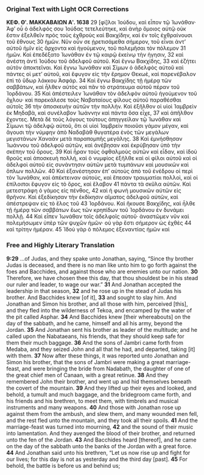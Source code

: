 ### Original Text with Light OCR Corrections

**ΚΕΦ. Θʹ. ΜΑΚΚΑΒΑΙΩΝ Αʹ. 1638**
29 [φί]λοι Ἰούδου, καὶ εἶπον τῷ Ἰωνάθαν· Ἀφ’ οὗ ὁ ἀδελφός σου Ἰούδας τετελεύτηκε, καὶ ἀνὴρ ὅμοιος αὐτῷ οὐκ ἔστιν ἐξελθεῖν πρὸς τοὺς ἐχθροὺς καὶ Βακχίδην, καὶ ἐν τοῖς ἐχθραίνουσι τοῦ ἔθνους
30 ἡμῶν. Νῦν οὖν σε ᾑρετισάμεθα σήμερον, τοῦ εἶναι ἀντ’ αὐτοῦ ἡμῖν εἰς ἄρχοντα καὶ ἡγούμενον, τοῦ πολεμῆσαι τὸν πόλεμον
31 ἡμῶν. Καὶ ἐπεδέξατο Ἰωνάθαν ἐν τῷ καιρῷ ἐκείνῳ τὴν ἡγησιν,
32 καὶ ἀνέστη ἀντὶ Ἰούδου τοῦ ἀδελφοῦ αὐτοῦ. Καὶ ἔγνω Βακχίδης,
33 καὶ ἐζήτει αὐτὸν ἀποκτεῖναι. Καὶ ἔγνω Ἰωνάθαν καὶ Σίμων ὁ ἀδελφὸς αὐτοῦ καὶ πάντες οἱ μετ’ αὐτοῦ, καὶ ἔφυγον εἰς τὴν ἔρημον Θεκωὲ, καὶ παρενέβαλον ἐπὶ τὸ ὕδωρ λάκκου Ἀσφάρ.
34 Καὶ ἔγνω Βακχίδης τῇ ἡμέρᾳ τῶν σαββάτων, καὶ ἦλθεν αὐτὸς καὶ πᾶν τὸ στράτευμα αὐτοῦ πέραν τοῦ Ἰορδάνου.
35 Καὶ ἀπέστειλεν Ἰωνάθαν τὸν ἀδελφὸν αὐτοῦ ἡγούμενον τοῦ ὄχλου· καὶ παρεκάλεσε τοὺς Ναβαταίους φίλους αὐτοῦ παραθέσθαι αὐτοῖς
36 τὴν ἀποσκευὴν αὐτῶν τὴν πολλήν. Καὶ ἐξῆλθον οἱ υἱοὶ Ἰαμβρεὶν ἐκ Μηδαβὰ, καὶ συνέλαβον Ἰωάννην καὶ πάντα ὅσα εἶχε,
37 καὶ ἀπῆλθον ἔχοντες. Μετὰ δὲ τοὺς λόγους τούτους ἀπηγγείλαν τῷ Ἰωνάθαν καὶ Σίμωνι τῷ ἀδελφῷ αὐτοῦ, ὅτι οἱ υἱοὶ Ἰαμβρεὶν ποιοῦσι γάμον μέγαν, καὶ ἄγουσι τὴν νύμφην ἀπὸ Ναδαβὰθ θυγατέρα ἑνὸς τῶν μεγάλων μεγιστάνων Χαναὰν μετὰ παραπομπῆς μεγάλης.
38 Καὶ ἐμνήσθησαν Ἰωάννου τοῦ ἀδελφοῦ αὐτῶν, καὶ ἀνέβησαν καὶ ἐκρύβησαν ὑπὸ τὴν σκέπην τοῦ ὄρους.
39 Καὶ ἦραν τοὺς ὀφθαλμοὺς αὐτῶν καὶ εἶδαν, καὶ ἰδοὺ θροῦς καὶ ἀποσκευὴ πολλή, καὶ ὁ νυμφίος ἐξῆλθε καὶ οἱ φίλοι αὐτοῦ καὶ οἱ ἀδελφοὶ αὐτοῦ εἰς συνάντησιν αὐτῶν μετὰ τυμπάνων καὶ μουσικῶν καὶ ὅπλων πολλῶν.
40 Καὶ ἐξανέστησαν ἐπ’ αὐτοὺς ἀπὸ τοῦ ἐνέδρου οἱ περὶ τὸν Ἰωνάθαν, καὶ ἀπέκτειναν αὐτοὺς, καὶ ἔπεσαν τραυματίαι πολλοὶ, καὶ οἱ ἐπίλοιποι ἔφυγον εἰς τὸ ὄρος, καὶ ἔλαβον
41 πάντα τὰ σκῦλα αὐτῶν. Καὶ μετεστράφη ὁ γάμος εἰς πένθος,
42 καὶ ἡ φωνὴ μουσικῶν αὐτῶν εἰς θρῆνον. Καὶ ἐξεδίκησαν τὴν ἐκδίκησιν αἵματος ἀδελφοῦ αὐτῶν, καὶ ἀπέστρεψαν εἰς τὸ ἔλος τοῦ
43 Ἰορδάνου. Καὶ ἤκουσε Βακχίδης, καὶ ἦλθε τῇ ἡμέρᾳ τῶν σαββάτων ἕως τῶν κρηπίδων τοῦ Ἰορδάνου ἐν δυνάμει πολλῇ.
44 Καὶ εἶπεν Ἰωνάθαν τοῖς ἀδελφοῖς αὐτοῦ· ἀναστῶμεν νῦν καὶ πολεμήσωμεν ὑπὲρ τῶν ψυχῶν ἡμῶν· οὐ γὰρ ἔστι σήμερον ὡς ἐχθὲς
44 καὶ τρίτην ἡμέραν.
45 Ἰδοὺ γὰρ ὁ πόλεμος ἐξεναντίας ἡμῶν καὶ

### Free and Highly Literary Translation

**9:29** ...of Judas, and they spake unto Jonathan, saying, “Since thy brother Judas is deceased, and there is no man like unto him to go forth against the foes and Bacchides, and against those who are enemies unto our nation.
**30** Therefore, we have chosen thee this day, that thou shouldest be in his stead our ruler and leader, to wage our war.”
**31** And Jonathan accepted the leadership in that season,
**32** and he rose up in the stead of Judas his brother. And Bacchides knew [of it],
**33** and sought to slay him. And Jonathan and Simon his brother, and all those with him, perceived [this], and they fled into the wilderness of Tekoa, and encamped by the water of the pit called Asphar.
**34** And Bacchides knew [their whereabouts] on the day of the sabbath, and he came, himself and all his army, beyond the Jordan.
**35** And Jonathan sent his brother as leader of the multitude; and he called upon the Nabataeans, his friends, that they should keep safe for them their much baggage.
**36** And the sons of Jambri came forth from Medaba, and they seized John and all that he had, and departed, taking [it] with them.
**37** Now after these things, it was reported unto Jonathan and Simon his brother, that the sons of Jambri were making a great marriage-feast, and were bringing the bride from Nadabath, the daughter of one of the great chief men of Canaan, with a great retinue.
**38** And they remembered John their brother, and went up and hid themselves beneath the covert of the mountain.
**39** And they lifted up their eyes and looked, and behold, a tumult and much baggage, and the bridegroom came forth, and his friends and his brethren, to meet them, with timbrels and musical instruments and many weapons.
**40** And those with Jonathan rose up against them from the ambush, and slew them, and many wounded men fell, and the rest fled unto the mountain, and they took all their spoils.
**41** And the marriage-feast was turned into mourning,
**42** and the sound of their music into lamentation. And they avenged the blood of their brother, and returned unto the fen of the Jordan.
**43** And Bacchides heard [thereof], and he came on the day of the sabbath unto the banks of the Jordan with a great force.
**44** And Jonathan said unto his brethren, “Let us now rise up and fight for our lives; for this day is not as yesterday and the third day [past].
**45** For behold, the battle is before us and behind us;